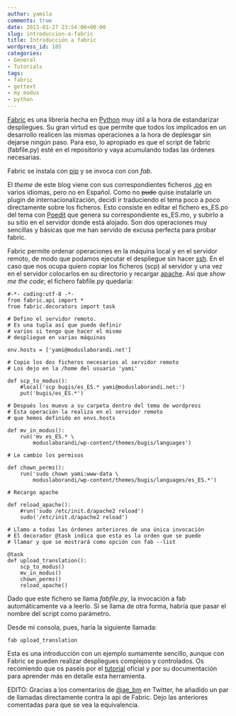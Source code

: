 ```yaml
---
author: yamila
comments: true
date: 2013-01-27 23:54:00+00:00
slug: introduccion-a-fabric
title: Introducción a fabric
wordpress_id: 185
categories:
- General
- Tutorials
tags:
- fabric
- gettext
- my modus
- python
---
```


[Fabric](http://docs.fabfile.org/en/1.5/) es una librería hecha en [Python](http://www.python.org/) muy útil a la hora de estandarizar despliegues. Su gran virtud es que permite que todos los implicados en un desarrollo realicen las mismas operaciones a la hora de deplesgar sin dejarse ningún paso. Para eso, lo apropiado es que el script de fabric (fabfile.py) esté en el repositorio y vaya acumulando todas las órdenes necesarias.
<!-- more -->
Fabric se instala con [pip](http://pypi.python.org/pypi/pip) y se invoca con con _fab_.

El _theme_ de este blog viene con sus correspondientes ficheros [.po](http://en.wikipedia.org/wiki/Gettext) en varios idiomas, pero no en Español. Como no <del>pude</del> quise instalarle un plugin de internacionalización, decidí ir traduciendo el tema poco a poco directamente sobre los ficheros. Esto consiste en editar el fichero es_ES.po del tema con [Poedit](http://www.poedit.net/) que genera su correspondiente es_ES.mo, y subirlo a su sitio en el servidor donde está alojado. Son dos operaciones muy sencillas y básicas que me han servido de excusa perfecta para probar fabric.

Fabric permite ordenar operaciones en la máquina local y en el servidor remoto, de modo que podamos ejecutar el despliegue sin hacer [ssh](http://en.wikipedia.org/wiki/Secure_Shell). En el caso que nos ocupa quiero copiar los ficheros (scp) al servidor y una vez en el servidor colocarlos en su directorio y recargar [apache](http://www.apache.org/). Así que _show me the code_; el fichero fabfile.py quedaría:




    #-*- coding:utf-8 -*-
    from fabric.api import *
    from fabric.decorators import task

    # Defino el servidor remoto.
    # Es una tupla así que puedo definir
    # varios si tengo que hacer el mismo
    # despliegue en varias máquinas

    env.hosts = ['yami@moduslaborandi.net']

    # Copio los dos ficheros necesarios al servidor remoto
    # Los dejo en la /home del usuario 'yami'

    def scp_to_modus():
        #local('scp bugis/es_ES.* yami@moduslaborandi.net:')
        put('bugis/es_ES.*')

    # Después los muevo a su carpeta dentro del tema de wordpress
    # Esta operación la realiza en el servidor remoto
    # que hemos definido en envs.hosts

    def mv_in_modus():
        run('mv es_ES.* \
            moduslaborandi/wp-content/themes/bugis/languages')

    # Le cambio los permisos

    def chown_perms():
        run('sudo chown yami:www-data \
            moduslaborandi/wp-content/themes/bugis/languages/es_ES.*')

    # Recargo apache

    def reload_apache():
        #run('sudo /etc/init.d/apache2 reload')
        sudo('/etc/init.d/apache2 reload')

    # Llamo a todas las órdenes anteriores de una única invocación
    # El decorador @task indica que esta es la orden que se puede
    # llamar y que se mostrará como opción con fab --list

    @task
    def upload_translation():
        scp_to_modus()
        mv_in_modus()
        chown_perms()
        reload_apache()




Dado que este fichero se llama _fabfile.py_, la invocación a fab automáticamente va a leerlo. Si se llama de otra forma, habría que pasar el nombre del script como parámetro.

Desde mi consola, pues, haría la siguiente llamada:



    fab upload_translation




Esta es una introducción con un ejemplo sumamente sencillo, aunque con Fabric se pueden realizar despliegues complejos y controlados. Os recomiendo que os paséis por el [tutorial](http://docs.fabfile.org/en/1.5/tutorial.html) oficial y por su documentación para aprender más en detalle esta herramienta.

EDITO: Gracias a los comentarios de [@ae_bm](https://twitter.com/ae_bm) en Twitter, he añadido un par de llamadas directamente contra la api de Fabric. Dejo las anteriores comentadas para que se vea la equivalencia.
